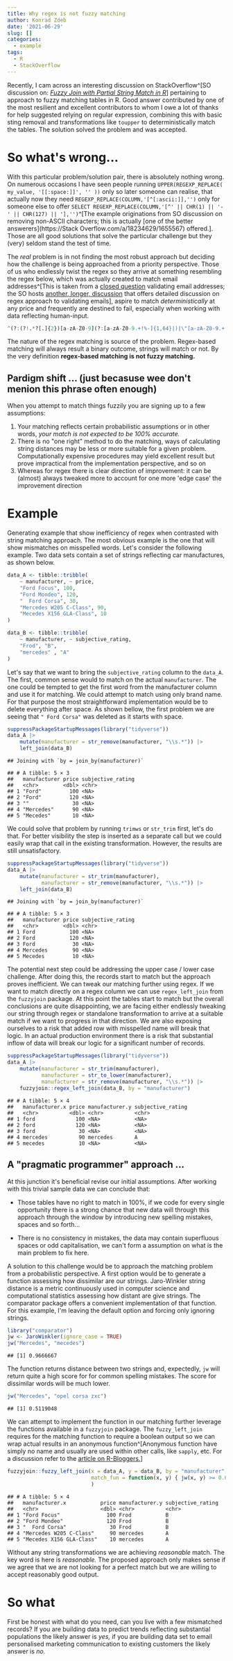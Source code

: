 ```yaml
---
title: Why regex is not fuzzy matching
author: Konrad Zdeb
date: '2021-06-29'
slug: []
categories:
  - example
tags:
  - R
  - StackOverflow
---
```


Recently, I cam across an interesting discussion on StackOverflow^[SO discussion on: [*Fuzzy Join with Partial String Match in R*](https://stackoverflow.com/a/68182330/1655567)] pertaining to approach to fuzzy matching tables in R. Good answer contributed by one of the most resilient and excellent contributors to whom I owe a lot of thanks for help suggested relying on regular expression, combining this with basic sting removal and transformations like `toupper` to deterministically match the tables. The solution solved the problem and was accepted.

# So what's wrong...

With this particular problem/solution pair, there is absolutely nothing wrong. On numerous occasions I have seen people running `UPPER(REGEXP_REPLACE( my_value, '[[:space:]]', '' ))` only so later someone can realise, that actually now they need `REGEXP_REPLACE(COLUMN,'[^[:ascii:]],'')` only for someone else to offer `SELECT REGEXP_REPLACE(COLUMN,'[^' || CHR(1) || '-' || CHR(127) || '],'')`^[The example originations from SO discussion on removing non-ASCII characters; this is actually [one of the better answerers](https://Stack Overflow.com/a/18234629/1655567) offered.]. Those are all good solutions that solve the particular challenge but they (very) seldom stand the test of time.

The *real* problem is in not finding the most robust approach but deciding how the challenge is being approached from a priority perspective. Those of us who endlessly twist the regex so they arrive at something resembling the regex below, which was actually created to match email addresses^[This is taken from a [closed question](https://stackoverflow.com/a/50914014/1655567) validating email addresses; the SO hosts [another, longer, discussion](https://stackoverflow.com/q/201323/1655567) that offers detailed discussion on regex approach to validating emails], aspire to match *deterministically* at any price and frequently are destined to fail, especially when working with data reflecting human-input.


``` r
^(?:(?!.*?[.]{2})[a-zA-Z0-9](?:[a-zA-Z0-9.+!%-]{1,64}|)|\"[a-zA-Z0-9.+!% -]{1,64}\")@[a-zA-Z0-9][a-zA-Z0-9.-]+(.[a-z]{2,}|.[0-9]{1,})$
```

The nature of the regex matching is source of the problem. Regex-based matching will always result a binary outcome, strings will match or not. By the very definition **regex-based matching is not fuzzy matching.** 

## Pardigm shift ... (just becasuse wee don't menion this phrase often enough)

When you attempt to match things fuzzily you are signing up to a few assumptions:

1) Your matching reflects certain probabilistic assumptions or in other words, *your match is not expected to be 100% accurate.*
2) There is no "one right" method to do the matching, ways of calculating string distances may be less or more suitable for a given problem. Computationally expensive procedures may yield excellent result but prove impractical from the implementation perspective, and so on
3) Whereas for regex there is clear direction of improvement: it can be (almost) always tweaked more to account for one more 'edge case' the improvement direction 

# Example

Generating example that show inefficiency of regex when contrasted with string matching approach. The most obvious example is the one that will show mismatches on misspelled words. Let's consider the following example. Two data sets contain a set of strings reflecting car manufactures, as shown below.


``` r
data_A <- tibble::tribble(
    ~ manufacturer, ~ price,
    "Ford Focus", 100,
    "Ford Mondeo", 120,
    "  Ford Corsa", 30,
    "Mercedes W205 C-Class", 90,
    "Mecedes X156 GLA-Class", 10
)

data_B <- tibble::tribble(
    ~ manufacturer, ~ subjective_rating,
    "Frod", "B",
    "mercedes" , "A"
)
```

Let's say that we want to bring the `subjective_rating` column to the `data_A`. The first, common sense would to match on the actual `manufacturer`. The one could be tempted to get the first word from the manufacturer column and use it for matching. We could attempt to match using only brand name. For that purpose the most straightforward implementation would be to delete everything after space. As shown bellow, the first problem we are seeing that `" Ford Corsa"` was deleted as it starts with space.


``` r
suppressPackageStartupMessages(library("tidyverse"))
data_A |> 
    mutate(manufacturer = str_remove(manufacturer, "\\s.*")) |> 
    left_join(data_B)
```

```
## Joining with `by = join_by(manufacturer)`
```

```
## # A tibble: 5 × 3
##   manufacturer price subjective_rating
##   <chr>        <dbl> <chr>            
## 1 "Ford"         100 <NA>             
## 2 "Ford"         120 <NA>             
## 3 ""              30 <NA>             
## 4 "Mercedes"      90 <NA>             
## 5 "Mecedes"       10 <NA>
```

We could solve that problem by running `trimws` or `str_trim` first, let's do that. For better visibility the step is inserted as a separate call but we could easily wrap that call in the existing transformation. However, the results are still unsatisfactory.


``` r
suppressPackageStartupMessages(library("tidyverse"))
data_A |> 
    mutate(manufacturer = str_trim(manufacturer),
           manufacturer = str_remove(manufacturer, "\\s.*")) |> 
    left_join(data_B)
```

```
## Joining with `by = join_by(manufacturer)`
```

```
## # A tibble: 5 × 3
##   manufacturer price subjective_rating
##   <chr>        <dbl> <chr>            
## 1 Ford           100 <NA>             
## 2 Ford           120 <NA>             
## 3 Ford            30 <NA>             
## 4 Mercedes        90 <NA>             
## 5 Mecedes         10 <NA>
```

The potential next step could be addressing the upper case / lower case challenge. After doing this, the records start to match but the approach proves inefficient. We can tweak our matching further using regex. If we want to match directly on a regex column we can use `regex_left_join` from the `fuzzyjoin` package. At this point the tables start to match but the overall conclusions are quite disappointing, we are facing either endlessly tweaking our string through regex or standalone transformation to arrive at a suitable match if we want to progress in that direction. We are also exposing ourselves to a risk that added row with misspelled name will break that logic. In an actual production environment there is a risk that substantial inflow of data will break our logic for a significant number of records. 


``` r
suppressPackageStartupMessages(library("tidyverse"))
data_A |> 
    mutate(manufacturer = str_trim(manufacturer),
           manufacturer = str_to_lower(manufacturer),
           manufacturer = str_remove(manufacturer, "\\s.*")) |> 
    fuzzyjoin::regex_left_join(data_B, by = "manufacturer")
```

```
## # A tibble: 5 × 4
##   manufacturer.x price manufacturer.y subjective_rating
##   <chr>          <dbl> <chr>          <chr>            
## 1 ford             100 <NA>           <NA>             
## 2 ford             120 <NA>           <NA>             
## 3 ford              30 <NA>           <NA>             
## 4 mercedes          90 mercedes       A                
## 5 mecedes           10 <NA>           <NA>
```

## A "pragmatic programmer" approach ...

At this junction it's beneficial revise our initial assumptions. After working with this trivial sample data we can conclude that:

* Those tables have no right to match in 100%, if we code for every single opportunity there is a strong chance that new data will through this approach through the window by introducing new spelling mistakes, spaces and so forth...

* There is no consistency in mistakes, the data may contain superfluous spaces or odd capitalisation, we can't form a assumption on what is the main problem to fix here.

A solution to this challenge would be to approach the matching problem from a probabilistic perspective. A first option would be to generate a function assessing how dissimilar are our strings. Jaro-Winkler string distance is a metric continuously used in computer science and computational statistics assessing how distant are give strings. The comparator package offers a convenient implementation of that function. 
For this example, I'm leaving the default option and forcing only ignoring strings.


``` r
library("comparator")
jw <- JaroWinkler(ignore_case = TRUE)
jw("Mercedes", "mecedes")
```

```
## [1] 0.9666667
```
The function returns distance between two strings and, expectedly, `jw` will return quite a high score for for common spelling mistakes. The score for dissimilar words will be much lower.


``` r
jw("Mercedes", "opel corsa zxc")
```

```
## [1] 0.5119048
```


We can attempt to implement the function in our matching further leverage the functions available in a `fuzzyjoin` package. The `fuzzy_left_join` requires for the matching function to require a boolean output so we can wrap actual results in an anonymous function^[Anonymous function have simply no name and usually are used within other calls, like `sapply`, etc. For a discussion refer to the [article on R-Bloggers.](https://www.r-bloggers.com/2017/09/anonymous-functions-in-r-and-python/)]


``` r
fuzzyjoin::fuzzy_left_join(x = data_A, y = data_B, by = "manufacturer",
                           match_fun = function(x, y) { jw(x, y) >= 0.65}
                           )
```

```
## # A tibble: 5 × 4
##   manufacturer.x           price manufacturer.y subjective_rating
##   <chr>                    <dbl> <chr>          <chr>            
## 1 "Ford Focus"               100 Frod           B                
## 2 "Ford Mondeo"              120 Frod           B                
## 3 "  Ford Corsa"              30 Frod           B                
## 4 "Mercedes W205 C-Class"     90 mercedes       A                
## 5 "Mecedes X156 GLA-Class"    10 mercedes       A
```
Without any string transformations we are achieving *reasonable* match. The key word is here is *reasonable.* The proposed approach only makes sense if we agree that we are not looking for a perfect match but we are willing to accept reasonably good output.

# So what

First be honest with what do you need, can you live with a few mismatched records? If you are building data to predict trends reflecting substantial populations the likely answer is *yes,* if you are building data set to email personalised marketing communication to existing customers the likely answer is *no.* 
